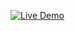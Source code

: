 [![Live Demo](https://img.shields.io/badge/-Live%20Demo-pink?style=for-the-badge)](realworld-blog-ubgl.vercel.app)

